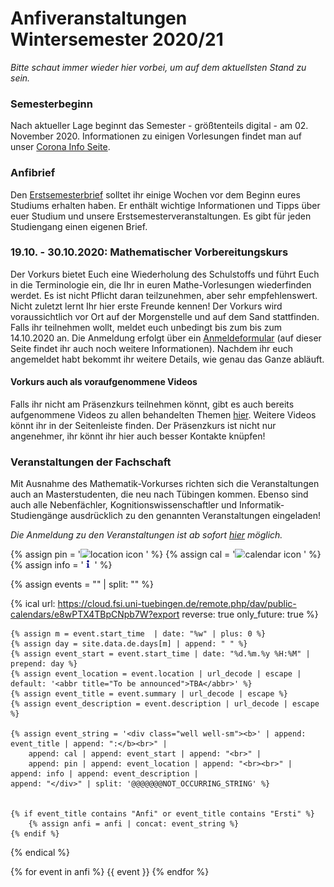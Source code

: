 # Anfiveranstaltungen Wintersemester 2020/21

*Bitte schaut immer wieder hier vorbei, um auf dem aktuellsten Stand zu sein.*

### Semesterbeginn
Nach aktueller Lage beginnt das Semester - größtenteils digital - am 02. November 2020.
Informationen zu einigen Vorlesungen findet man auf unser [Corona Info Seite](covid19/faq/).

### Anfibrief
Den [Erstsemesterbrief](https://teri.fsi.uni-tuebingen.de/anfibrief/) solltet ihr einige Wochen vor dem Beginn eures Studiums erhalten haben. Er enthält wichtige Informationen und Tipps über euer Studium und unsere Erstsemesterveranstaltungen. Es gibt für jeden Studiengang einen eigenen Brief.

### 19.10. - 30.10.2020: Mathematischer Vorbereitungskurs
Der Vorkurs bietet Euch eine Wiederholung des Schulstoffs und führt Euch in die Terminologie ein, die Ihr in euren Mathe-Vorlesungen wiederfinden werdet. Es ist nicht Pflicht daran teilzunehmen, aber sehr empfehlenswert. Nicht zuletzt lernt Ihr hier erste Freunde kennen!
Der Vorkurs wird voraussichtlich vor Ort auf der Morgenstelle und auf dem Sand stattfinden.
Falls ihr teilnehmen wollt, meldet euch unbedingt bis zum bis zum 14.10.2020 an. Die Anmeldung erfolgt über ein [Anmeldeformular](https://uni-tuebingen.de/de/91877) (auf dieser Seite findet ihr auch noch weitere Informationen). Nachdem ihr euch angemeldet habt bekommt ihr weitere Details, wie genau das Ganze abläuft.

#### Vorkurs auch als voraufgenommene Videos
Falls ihr nicht am Präsenzkurs teilnehmen könnt, gibt es auch bereits aufgenommene Videos zu allen behandelten Themen [hier](https://timms.uni-tuebingen.de/tp/UT_20180911_001_infmatvk_0001). Weitere Videos könnt ihr in der Seitenleiste finden. Der Präsenzkurs ist nicht nur angenehmer, ihr könnt ihr hier auch besser Kontakte knüpfen!

### Veranstaltungen der Fachschaft
Mit Ausnahme des Mathematik-Vorkurses richten sich die Veranstaltungen auch an Masterstudenten, die neu nach Tübingen kommen. Ebenso sind auch alle Nebenfächler, Kognitionswissenschaftler und Informatik-Studiengänge ausdrücklich zu den genannten Veranstaltungen eingeladen!

_Die Anmeldung zu den Veranstaltungen ist ab sofort [hier](https://eei.fsi.uni-tuebingen.de/) möglich._

<!-- Um zum Sand 1/14 zu gelangen, fahrt Ihr mit der Linie 2 oder 6 bis zur Haltestelle "Sand Drosselweg", von dort ist der Weg zu den Veranstaltungen ausgeschildert. -->


{% assign pin = '<img src="img/icons8-marker-24.png" style="max-height: 1em;" alt="location icon"/> ' %}
{% assign cal = '<img src="img/icons8-calendar-48.png" style="max-height: 1em;" alt="calendar icon"/> ' %}
{% assign info = '<img src="img/icons8-information-24.png" style="max-height: 1em;" alt="information icon"/> ' %}

{% assign events = "" | split: "" %}

{% ical url: https://cloud.fsi.uni-tuebingen.de/remote.php/dav/public-calendars/e8wPTX4TBpCNpb7W?export reverse: true only_future: true %}

    {% assign m = event.start_time  | date: "%w" | plus: 0 %}
    {% assign day = site.data.de.days[m] | append: " " %}
    {% assign event_start = event.start_time | date: "%d.%m.%y %H:%M" | prepend: day %}
    {% assign event_location = event.location | url_decode | escape | default: '<abbr title="To be announced">TBA</abbr>' %}
    {% assign event_title = event.summary | url_decode | escape %}
    {% assign event_description = event.description | url_decode | escape %}

    {% assign event_string = '<div class="well well-sm"><b>' | append: event_title | append: ":</b><br>" |
        append: cal | append: event_start | append: "<br>" |
        append: pin | append: event_location | append: "<br><br>" |
	append: info | append: event_description |
	append: "</div>" | split: '@@@@@@@NOT_OCCURRING_STRING' %}


    {% if event_title contains "Anfi" or event_title contains "Ersti" %}
        {% assign anfi = anfi | concat: event_string %}
    {% endif %}

{% endical %}

{% for event in anfi %}
{{ event }}
{% endfor %}
